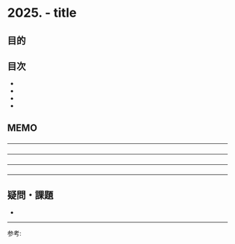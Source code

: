 # 2025. - title

## 目的



## 目次

- [](#1)
- [](#2)
- [](#3)
- [](#4)

## MEMO

<a id="1"></a>

### 

---
<a id="2"></a>

### 

---
<a id="3"></a>

### 

---
<a id="4"></a>

### 

---

## 疑問・課題

- 

---

参考: []()
